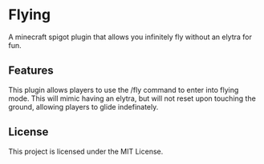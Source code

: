 # Flying

A minecraft spigot plugin that allows you infinitely fly without an elytra for fun.

## Features

This plugin allows players to use the /fly command to enter into flying mode. This will
mimic having an elytra, but will not reset upon touching the ground, allowing players
to glide indefinately.

## License

This project is licensed under the MIT License.
